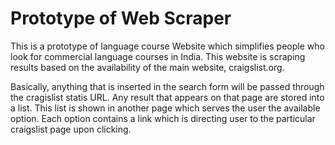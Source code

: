 # Prototype of Web Scraper

This is a prototype of language course Website which simplifies people who look for commercial language courses in India. This website is scraping results based on the availability of  the main website, craigslist.org. 

Basically, anything that is inserted in the search form will be passed through the cragislist statis URL. Any result that appears on that page are stored into a list. This list is shown in another page which serves the user the available option. Each option contains a link which is directing user to the particular craigslist page upon clicking.

